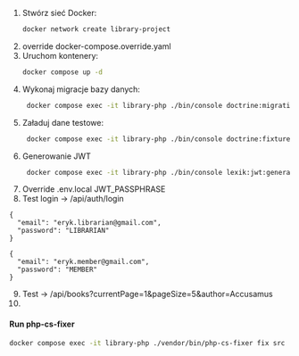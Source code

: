 1. Stwórz sieć Docker:
   ```bash
   docker network create library-project
2. override docker-compose.override.yaml
3. Uruchom kontenery:
   ```bash
   docker compose up -d
4. Wykonaj migracje bazy danych:
   ```bash
    docker compose exec -it library-php ./bin/console doctrine:migrations:migrate
5. Załaduj dane testowe:
   ```bash
    docker compose exec -it library-php ./bin/console doctrine:fixtures:load
6. Generowanie JWT
   ```bash
    docker compose exec -it library-php ./bin/console lexik:jwt:generate-keypair
7. Override .env.local JWT_PASSPHRASE
8. Test login -> /api/auth/login
```
{
  "email": "eryk.librarian@gmail.com",
  "password": "LIBRARIAN"
}
```

```
{
  "email": "eryk.member@gmail.com",
  "password": "MEMBER"
}
```
9. Test -> /api/books?currentPage=1&pageSize=5&author=Accusamus
10. 





#### Run php-cs-fixer
```bash
docker compose exec -it library-php ./vendor/bin/php-cs-fixer fix src
```
